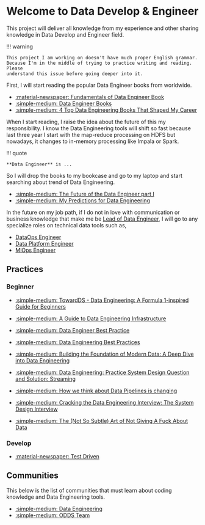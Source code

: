 # Welcome to **Data Develop & Engineer**

This project will deliver all knowledge from my experience and other sharing
knowledge in Data Develop and Engineer field.

!!! warning

    This project I am working on doesn't have much proper English grammar.
    Because I'm in the middle of trying to practice writing and reading. Please
    understand this issue before going deeper into it.

First, I will start reading the popular Data Engineer books from worldwide.

- [:material-newspaper: Fundamentals of Data Engineer Book](https://blog.det.life/fundamentals-of-data-engineering-book-key-learning-points-35001380dda6)
- [:simple-medium: Data Engineer Books](https://towardsdatascience.com/data-engineering-books-f373005d53fc)
- [:simple-medium: 4 Top Data Engineering Books That Shaped My Career](https://medium.com/towards-data-engineering/4-top-data-engineering-books-that-shaped-my-career-472a519dc34f)

When I start reading, I raise the idea about the future of this my responsibility.
I know the Data Engineering tools will shift so fast because last three year I
start with the map-reduce processing on HDFS but nowadays, it changes to in-memory
processing like Impala or Spark.

!!! quote

    **Data Engineer** is ...

So I will drop the books to my bookcase and go to my laptop and start searching
about trend of Data Engineering.

- [:simple-medium: The Future of the Data Engineer part I](https://medium.com/@AnalyticsAtMeta/the-future-of-the-data-engineer-part-i-32bd125465be)
- [:simple-medium: My Predictions for Data Engineering](https://medium.com/art-of-data-engineering/my-predictions-for-data-engineering-in-2024-0723fa7a6e04)

In the future on my job path, if I do not in love with communication or business
knowledge that make me be [Lead of Data Engineer](dae-lead-data-engineer.md), I
will go to any specialize roles on technical data tools such as,

- [DataOps Engineer](dae-dataops-engineer.md)
- [Data Platform Engineer](dae-data-platform-engineer.md)
- [MlOps Engineer]()

## Practices

### Beginner

- [:simple-medium: TowardDS - Data Engineering: A Formula 1-inspired Guide for Beginners](https://towardsdatascience.com/data-engineering-a-formula-1-inspired-guide-for-beginners-5511488803ee)
- [:simple-medium: A Guide to Data Engineering Infrastructure](https://towardsdatascience.com/a-guide-to-data-engineering-infrastructure-cb074e0d3f99)
- [:simple-medium: Data Engineer Best Practice](https://medium.com/@matt_weingarten/data-engineering-best-practices-2a02949b99c4)
- [:simple-medium: Data Engineering Best Practices](https://asrathore08.medium.com/data-engineering-best-practices-164c1e29969d)
- [:simple-medium: Building the Foundation of Modern Data: A Deep Dive into Data Engineering](https://medium.com/@your_data_scientist_bestie/building-the-foundation-of-modern-data-a-deep-dive-into-data-engineering-5f12838d360c)
- [:simple-medium: Data Engineering: Practice System Design Question and Solution: Streaming](https://medium.com/@seancoyne/data-engineering-practice-system-design-question-and-solution-streaming-ad32562ba954)

- [:simple-medium: How we think about Data Pipelines is changing](https://towardsdatascience.com/how-we-think-about-data-pipelines-is-changing-51c3bf6f34dc)

- [:simple-medium: Cracking the Data Engineering Interview: The System Design Interview](https://medium.com/@seancoyne/cracking-the-data-engineering-interview-the-system-design-interview-fcda02d95c65)
- [:simple-medium: The (Not So Subtle) Art of Not Giving A Fuck About Data](https://svenbalnojan.medium.com/the-not-so-subtle-art-of-not-giving-a-fuck-about-data-c12a686987c9)

### Develop

- [:material-newspaper: Test Driven](https://testdriven.io/)

## Communities

This below is the list of communities that must learn about coding knowledge and
Data Engineering tools.

- [:simple-medium: Data Engineering](https://medium.com/tag/data-engineering)
- [:simple-medium: ODDS Team](https://medium.com/odds-team)
